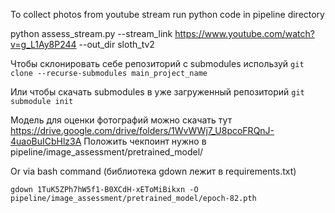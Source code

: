 

To collect photos from youtube stream run python code in pipeline directory

python assess_stream.py --stream_link https://www.youtube.com/watch?v=g_L1Ay8P244 --out_dir sloth_tv2


Чтобы склонировать себе репозиторий с submodules используй
`git clone --recurse-submodules main_project_name`

Или чтобы скачать submodules в уже загруженный репозиторий
`git submodule init`

Модель для оценки фотографий можно скачать тут https://drive.google.com/drive/folders/1WvWWj7_U8pcoFRQnJ-4uaoBuICbHlz3A
Положить чекпоинт нужно в pipeline/image_assessment/pretrained_model/

Or via bash command (библиотека gdown лежит в requirements.txt)

`gdown 1TuK5ZPh7hW5f1-B0XCdH-xEToMiBikxn -O pipeline/image_assessment/pretrained_model/epoch-82.pth`